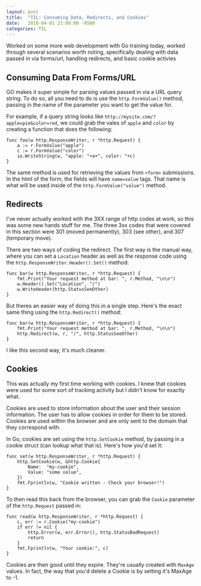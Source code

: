 ```yaml
---
layout: post
title:  "TIL: Consuming Data, Redirects, and Cookies"
date:   2018-04-01 21:00:00 -0500
categories: TIL
---
```

Worked on some more web development with Go training today, worked through several scenarios worth noting, specifically dealing with data passed in via forms/url, handling redirects, and basic cookie activies

## Consuming Data From Forms/URL
GO makes it super simple for parsing values passed in via a URL query string. To do so, all you need to do is use the `http.FormValue()` method, passing in the name of the parameter you want to get the value for.

For example, if a query string looks like `http://mysite.com/?apple=pie&color=red`, we could grab the vales of `apple` and `color` by creating a function that does the following:

```golang
func foo(w http.ResponseWriter, r *http.Request) {
	a := r.FormValue("apple")
	c := r.FormValue("color")
	io.WriteString(w, "apple: "+a+", color: "+c)
}
```

The same method is used for retrieving the values from `<form>` submissions. In the html of the form, the fields will have `name=value` tags. That name is what will be used inside of the `http.FormValue("value")` method.

## Redirects
I've never actually worked with the 3XX range of http codes at work, so this was some new hands stuff for me. The three 3xx codes that were covered in this section were 301 (moved permanently), 303 (see other), and 307 (temporary move).

There are two ways of coding the redirect. The first way is the manual way, where you can set a `Location` header as well as the response code using the `http.ResponseWriter.Header().Set()` method:

```golang
func bar(w http.ResponseWriter, r *http.Request) {
	fmt.Print("Your request method at bar: ", r.Method, "\n\n")
	w.Header().Set("Location", "/")
	w.WriteHeader(http.StatusSeeOther)
}
```

But theres an easier way of doing this in a single step. Here's the exact same thing using the `http.Redirect()` method:

```golang
func bar(w http.ResponseWriter, r *http.Request) {
	fmt.Print("Your request method at bar: ", r.Method, "\n\n")
	http.Redirect(w, r, "/", http.StatusSeeOther)
}
```

I like this second way, it's much cleaner.

## Cookies
This was actually my first time working with cookies. I knew that cookies were used for some sort of tracking activity but I didn't know for exactly what.

Cookies are used to store information about the user and their session information. The user has to allow cookies in order for them to be stored. Cookies are used within the browser and are only sent to the domain that they correspond with.

In Go, cookies are set using the `http.SetCookie` method, by passing in a cookie struct (can lookup what that is). Here's how you'd set it:

```golang
func set(w http.ResponseWriter, r *http.Request) {
	http.SetCookie(w, &http.Cookie{
		Name:  "my-cookie",
		Value: "some value",
	})
	fmt.Fprintln(w, "Cookie written - Check your browser!")
}
```

To then read this back from the browser, you can grab the `Cookie` parameter of the `http.Request` passed in:

```golang
func read(w http.ResponseWriter, r *http.Request) {
	c, err := r.Cookie("my-cookie")
	if err != nil {
		http.Error(w, err.Error(), http.StatusBadRequest)
		return
	}
	fmt.Fprintln(w, "Your cookie:", c)
}
```

Cookies are then good until they expire. They're usually created with `MaxAge` values. In fact, the way that you'd delete a Cookie is by setting it's MaxAge to -1.